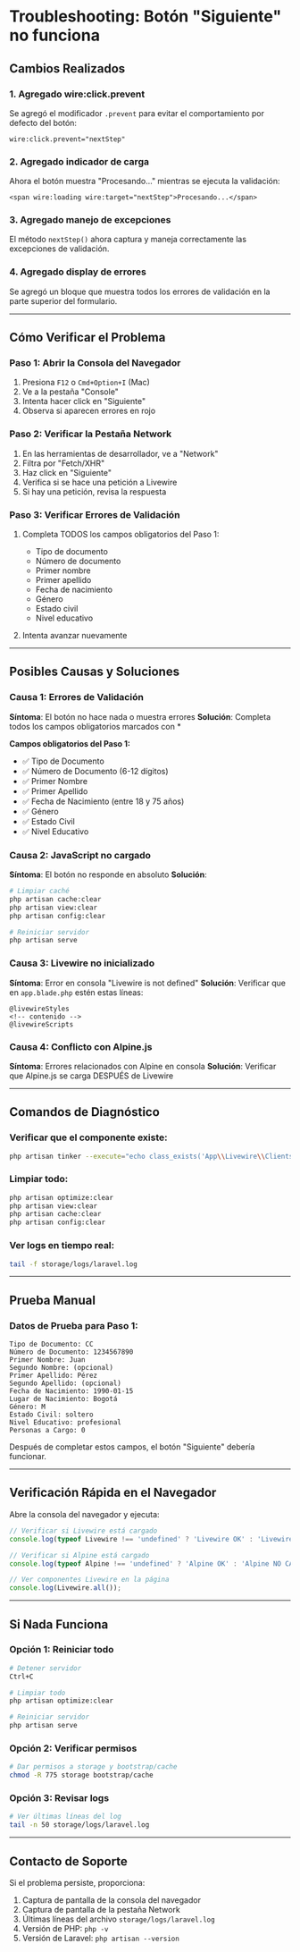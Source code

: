 # Troubleshooting: Botón "Siguiente" no funciona

## Cambios Realizados

### 1. **Agregado wire:click.prevent**
Se agregó el modificador `.prevent` para evitar el comportamiento por defecto del botón:
```blade
wire:click.prevent="nextStep"
```

### 2. **Agregado indicador de carga**
Ahora el botón muestra "Procesando..." mientras se ejecuta la validación:
```blade
<span wire:loading wire:target="nextStep">Procesando...</span>
```

### 3. **Agregado manejo de excepciones**
El método `nextStep()` ahora captura y maneja correctamente las excepciones de validación.

### 4. **Agregado display de errores**
Se agregó un bloque que muestra todos los errores de validación en la parte superior del formulario.

---

## Cómo Verificar el Problema

### Paso 1: Abrir la Consola del Navegador
1. Presiona `F12` o `Cmd+Option+I` (Mac)
2. Ve a la pestaña "Console"
3. Intenta hacer click en "Siguiente"
4. Observa si aparecen errores en rojo

### Paso 2: Verificar la Pestaña Network
1. En las herramientas de desarrollador, ve a "Network"
2. Filtra por "Fetch/XHR"
3. Haz click en "Siguiente"
4. Verifica si se hace una petición a Livewire
5. Si hay una petición, revisa la respuesta

### Paso 3: Verificar Errores de Validación
1. Completa TODOS los campos obligatorios del Paso 1:
   - Tipo de documento
   - Número de documento
   - Primer nombre
   - Primer apellido
   - Fecha de nacimiento
   - Género
   - Estado civil
   - Nivel educativo

2. Intenta avanzar nuevamente

---

## Posibles Causas y Soluciones

### Causa 1: Errores de Validación
**Síntoma**: El botón no hace nada o muestra errores
**Solución**: Completa todos los campos obligatorios marcados con *

**Campos obligatorios del Paso 1:**
- ✅ Tipo de Documento
- ✅ Número de Documento (6-12 dígitos)
- ✅ Primer Nombre
- ✅ Primer Apellido
- ✅ Fecha de Nacimiento (entre 18 y 75 años)
- ✅ Género
- ✅ Estado Civil
- ✅ Nivel Educativo

### Causa 2: JavaScript no cargado
**Síntoma**: El botón no responde en absoluto
**Solución**: 
```bash
# Limpiar caché
php artisan cache:clear
php artisan view:clear
php artisan config:clear

# Reiniciar servidor
php artisan serve
```

### Causa 3: Livewire no inicializado
**Síntoma**: Error en consola "Livewire is not defined"
**Solución**: Verificar que en `app.blade.php` estén estas líneas:
```blade
@livewireStyles
<!-- contenido -->
@livewireScripts
```

### Causa 4: Conflicto con Alpine.js
**Síntoma**: Errores relacionados con Alpine en consola
**Solución**: Verificar que Alpine.js se carga DESPUÉS de Livewire

---

## Comandos de Diagnóstico

### Verificar que el componente existe:
```bash
php artisan tinker --execute="echo class_exists('App\\Livewire\\Clients\\ClientForm') ? 'OK' : 'ERROR';"
```

### Limpiar todo:
```bash
php artisan optimize:clear
php artisan view:clear
php artisan cache:clear
php artisan config:clear
```

### Ver logs en tiempo real:
```bash
tail -f storage/logs/laravel.log
```

---

## Prueba Manual

### Datos de Prueba para Paso 1:

```
Tipo de Documento: CC
Número de Documento: 1234567890
Primer Nombre: Juan
Segundo Nombre: (opcional)
Primer Apellido: Pérez
Segundo Apellido: (opcional)
Fecha de Nacimiento: 1990-01-15
Lugar de Nacimiento: Bogotá
Género: M
Estado Civil: soltero
Nivel Educativo: profesional
Personas a Cargo: 0
```

Después de completar estos campos, el botón "Siguiente" debería funcionar.

---

## Verificación Rápida en el Navegador

Abre la consola del navegador y ejecuta:

```javascript
// Verificar si Livewire está cargado
console.log(typeof Livewire !== 'undefined' ? 'Livewire OK' : 'Livewire NO CARGADO');

// Verificar si Alpine está cargado
console.log(typeof Alpine !== 'undefined' ? 'Alpine OK' : 'Alpine NO CARGADO');

// Ver componentes Livewire en la página
console.log(Livewire.all());
```

---

## Si Nada Funciona

### Opción 1: Reiniciar todo
```bash
# Detener servidor
Ctrl+C

# Limpiar todo
php artisan optimize:clear

# Reiniciar servidor
php artisan serve
```

### Opción 2: Verificar permisos
```bash
# Dar permisos a storage y bootstrap/cache
chmod -R 775 storage bootstrap/cache
```

### Opción 3: Revisar logs
```bash
# Ver últimas líneas del log
tail -n 50 storage/logs/laravel.log
```

---

## Contacto de Soporte

Si el problema persiste, proporciona:
1. Captura de pantalla de la consola del navegador
2. Captura de pantalla de la pestaña Network
3. Últimas líneas del archivo `storage/logs/laravel.log`
4. Versión de PHP: `php -v`
5. Versión de Laravel: `php artisan --version`
